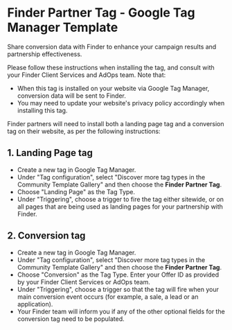 # Finder Partner Tag - Google Tag Manager Template

Share conversion data with Finder to enhance your campaign results and partnership effectiveness.

Please follow these instructions when installing the tag, and consult with your Finder Client Services and AdOps team. Note that:
- When this tag is installed on your website via Google Tag Manager, conversion data will be sent to Finder.
- You may need to update your website's privacy policy accordingly when installing this tag.

Finder partners will need to install both a landing page tag and a conversion tag on their website, as per the following instructions:

## 1. Landing Page tag
- Create a new tag in Google Tag Manager.
- Under "Tag configuration", select "Discover more tag types in the Community Template Gallery" and then choose the **Finder Partner Tag**.
- Choose "Landing Page" as the Tag Type.
- Under "Triggering", choose a trigger to fire the tag either sitewide, or on all pages that are being used as landing pages for your partnership with Finder.

## 2. Conversion tag
- Create a new tag in Google Tag Manager.
- Under "Tag configuration", select "Discover more tag types in the Community Template Gallery" and then choose the **Finder Partner Tag**.
- Choose "Conversion" as the Tag Type. Enter your Offer ID as provided by your Finder Client Services or AdOps team.
- Under "Triggering", choose a trigger so that the tag will fire when your main conversion event occurs (for example, a sale, a lead or an application).
- Your Finder team will inform you if any of the other optional fields for the conversion tag need to be populated.
